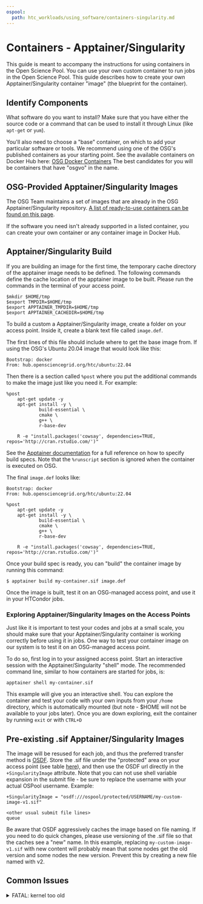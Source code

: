```yaml
---
ospool:
  path: htc_workloads/using_software/containers-singularity.md
---
```


# Containers - Apptainer/Singularity

This guide is meant to accompany the instructions for using containers
in the Open Science Pool. You can use your own custom container to run
jobs in the Open Science Pool. This guide describes how to create your
own Apptainer/Singularity container "image" (the blueprint for the container).

## Identify Components

What software do you want to install? Make sure that you have either the source
code or a command that can be used to install it through Linux (like `apt-get` or
`yum`).

You'll also need to choose a "base" container, on which to add your particular
software or tools. We recommend using one of the OSG's published containers
as your starting point. See the available containers on Docker Hub here:
[OSG Docker Containers](https://hub.docker.com/u/opensciencegrid)
The best candidates for you will be containers that have "osgvo" in the name.

## OSG-Provided Apptainer/Singularity Images

The OSG Team maintains a set of images that are already in the OSG
Apptainer/Singularity repository. [A list of ready-to-use containers can be found on this page](../available-containers-list/).

If the software you need isn't already supported in a listed container,
you can create your own container or any container image in Docker Hub.

## Apptainer/Singularity Build

If you are building an image for the first time, the temporary cache directory of the apptainer image needs to be defined. The following commands define the cache location of the apptainer image to be built. Please run the commands in the terminal of your access point.

```
$mkdir $HOME/tmp
$export TMPDIR=$HOME/tmp
$export APPTAINER_TMPDIR=$HOME/tmp
$export APPTAINER_CACHEDIR=$HOME/tmp
```

To build a custom a Apptainer/Singularity image, create a folder on your access point. Inside it, create a blank text file
called `image.def`.

The first lines of this file should include where to get the base image
from. If using the OSG's Ubuntu 20.04 image that  would look like this:

    Bootstrap: docker
    From: hub.opensciencegrid.org/htc/ubuntu:22.04

Then there is a section called `%post` where you put the additional
commands to make the image just like you need it. For example:

    %post
        apt-get update -y
        apt-get install -y \
                build-essential \
                cmake \
                g++ \
                r-base-dev

        R -e "install.packages('cowsay', dependencies=TRUE, repos='http://cran.rstudio.com/')"

See the [Apptainer documentation](https://apptainer.org/user-docs/master/definition_files.html)
for a full reference on how to specify build specs. Note that the `%runscript`
section is ignored when the container is executed on OSG.

The final `image.def` looks like:

    Bootstrap: docker
    From: hub.opensciencegrid.org/htc/ubuntu:22.04

    %post
        apt-get update -y
        apt-get install -y \
                build-essential \
                cmake \
                g++ \
                r-base-dev

        R -e "install.packages('cowsay', dependencies=TRUE, repos='http://cran.rstudio.com/')"

Once your build spec is ready, you can "build" the container image by running this command:

    $ apptainer build my-container.sif image.def

Once the image is built, test it on an OSG-managed access point,
and use it in your HTCondor jobs.

### Exploring Apptainer/Singularity Images on the Access Points

Just like it is important to test your codes and jobs at a small scale,
you should make sure that your Apptainer/Singularity container is working correctly before using it in jobs. One way
to test your container image on our system is to test it on
an OSG-managed access point. 

To do so, first log in to your assigned access point. Start an interactive session with the
Apptainer/Singularity "shell" mode. The recommended command line, similar
to how containers are started for jobs, is:

    apptainer shell my-container.sif

This example will give you an interactive shell. You can explore the
container and test your code with your own inputs from your `/home`
directory, which is automatically mounted (but note - $HOME will not be
available to your jobs later). Once you are down exploring, exit the
container by running `exit` or with `CTRL+D`


## Pre-existing .sif Apptainer/Singularity Images

The image will be resused for
each job, and thus the preferred transfer method is [OSDF](../../managing_data/osdf/).
Store the .sif file under the "protected" area on your access point
(see table [here](../../managing_data/overview/)), and then use the OSDF
url directly in the `+SingularityImage` attribute. Note that you can not
use shell variable expansion in the submit file - be sure to replace the
username with your actual OSPool username. Example:

    +SingularityImage = "osdf:///ospool/protected/USERNAME/my-custom-image-v1.sif"

    <other usual submit file lines>
    queue

Be aware that OSDF aggressively caches the image based on file naming.
If you need to do quick changes, please use versioning of the .sif file
so that the caches see a "new" name. In this example, replacing
`my-custom-image-v1.sif` with new content will probably mean that some
nodes get the old version and some nodes the new version. Prevent this
by creating a new file named with v2.

## Common Issues

<details>
<summary>FATAL: kernel too old </summary>
<br>
If you get a *FATAL: kernel too old* error, it means that the glibc version in the
image is too new for the kernel on the host. You can work around this problem by
specifying the minimum host kernel. For example, if you want to run the Ubuntu 18.04
image, specfy a minimum host kernel of 3.10.0, formatted as 31000
(major * 10000 + minor * 100 + patch):
<br>
  <code>Requirements = HAS_SINGULARITY == True && OSG_HOST_KERNEL_VERSION >= 31000</code>
<br>
</details>






[osg-containers]: ../../../htc_workloads/using_software/available-containers-list/
